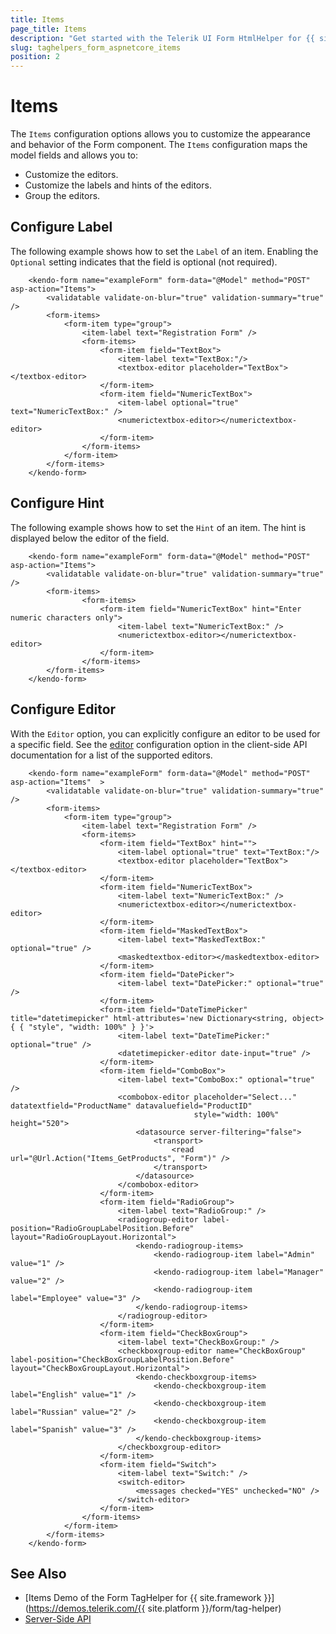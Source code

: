 ```yaml
---
title: Items
page_title: Items
description: "Get started with the Telerik UI Form HtmlHelper for {{ site.framework }} and learn how to configure items."
slug: taghelpers_form_aspnetcore_items
position: 2
---
```


# Items
The `Items` configuration options allows you to customize the appearance and behavior of the Form component. The `Items` configuration maps the model fields and allows you to:

* Customize the editors.
* Customize the labels and hints of the editors.
* Group the editors.

## Configure Label

The following example shows how to set the `Label` of an item. Enabling the `Optional` setting indicates that the field is optional (not required).

```Razor
    <kendo-form name="exampleForm" form-data="@Model" method="POST" asp-action="Items">
        <validatable validate-on-blur="true" validation-summary="true" />
        <form-items>
            <form-item type="group">
                <item-label text="Registration Form" />
                <form-items>
                    <form-item field="TextBox">
                        <item-label text="TextBox:"/>
                        <textbox-editor placeholder="TextBox"></textbox-editor>
                    </form-item>
                    <form-item field="NumericTextBox">
                        <item-label optional="true" text="NumericTextBox:" />
                        <numerictextbox-editor></numerictextbox-editor>
                    </form-item>  
                </form-items>
            </form-item>
        </form-items>
    </kendo-form>
```

## Configure Hint

The following example shows how to set the `Hint` of an item. The hint is displayed below the editor of the field.

```Razor
    <kendo-form name="exampleForm" form-data="@Model" method="POST" asp-action="Items">
        <validatable validate-on-blur="true" validation-summary="true" />
        <form-items>
                <form-items>
                    <form-item field="NumericTextBox" hint="Enter numeric characters only">
                        <item-label text="NumericTextBox:" />
                        <numerictextbox-editor></numerictextbox-editor>
                    </form-item>  
                </form-items>
        </form-items>
    </kendo-form>
```

## Configure Editor

With the `Editor` option, you can explicitly configure an editor to be used for a specific field. See the [editor](https://docs.telerik.com/kendo-ui/api/javascript/ui/form/configuration/items#itemseditor) configuration option in the client-side API documentation for a list of the supported editors.

```Razor
    <kendo-form name="exampleForm" form-data="@Model" method="POST" asp-action="Items"  >
        <validatable validate-on-blur="true" validation-summary="true" />
        <form-items>
            <form-item type="group">
                <item-label text="Registration Form" />
                <form-items>                    
                    <form-item field="TextBox" hint="">
                        <item-label optional="true" text="TextBox:"/>
                        <textbox-editor placeholder="TextBox"></textbox-editor>                       
                    </form-item>
                    <form-item field="NumericTextBox">
                        <item-label text="NumericTextBox:" />
                        <numerictextbox-editor></numerictextbox-editor>
                    </form-item>
                    <form-item field="MaskedTextBox">
                        <item-label text="MaskedTextBox:" optional="true" />
                        <maskedtextbox-editor></maskedtextbox-editor>
                    </form-item>
                    <form-item field="DatePicker">
                        <item-label text="DatePicker:" optional="true" />
                    </form-item>
                    <form-item field="DateTimePicker" title="datetimepicker" html-attributes='new Dictionary<string, object> { { "style", "width: 100%" } }'>
                        <item-label text="DateTimePicker:" optional="true" />
                        <datetimepicker-editor date-input="true" />
                    </form-item>
                    <form-item field="ComboBox">
                        <item-label text="ComboBox:" optional="true" />
                        <combobox-editor placeholder="Select..." datatextfield="ProductName" datavaluefield="ProductID"
                                         style="width: 100%" height="520">
                            <datasource server-filtering="false">
                                <transport>
                                    <read url="@Url.Action("Items_GetProducts", "Form")" />
                                </transport>
                            </datasource>
                        </combobox-editor>
                    </form-item>
                    <form-item field="RadioGroup">
                        <item-label text="RadioGroup:" />
                        <radiogroup-editor label-position="RadioGroupLabelPosition.Before" layout="RadioGroupLayout.Horizontal">
                            <kendo-radiogroup-items>
                                <kendo-radiogroup-item label="Admin" value="1" />
                                <kendo-radiogroup-item label="Manager" value="2" />
                                <kendo-radiogroup-item label="Employee" value="3" />
                            </kendo-radiogroup-items>
                        </radiogroup-editor>
                    </form-item>
                    <form-item field="CheckBoxGroup">
                        <item-label text="CheckBoxGroup:" />
                        <checkboxgroup-editor name="CheckBoxGroup" label-position="CheckBoxGroupLabelPosition.Before" layout="CheckBoxGroupLayout.Horizontal">
                            <kendo-checkboxgroup-items>
                                <kendo-checkboxgroup-item label="English" value="1" />
                                <kendo-checkboxgroup-item label="Russian" value="2" />
                                <kendo-checkboxgroup-item label="Spanish" value="3" />
                            </kendo-checkboxgroup-items>
                        </checkboxgroup-editor>
                    </form-item>
                    <form-item field="Switch">
                        <item-label text="Switch:" />
                        <switch-editor>
                            <messages checked="YES" unchecked="NO" />
                        </switch-editor>
                    </form-item>
                </form-items>
            </form-item>
        </form-items>
    </kendo-form>

```

## See Also

* [Items Demo of the Form TagHelper for {{ site.framework }}](https://demos.telerik.com/{{ site.platform }}/form/tag-helper)
* [Server-Side API](/api/form)
